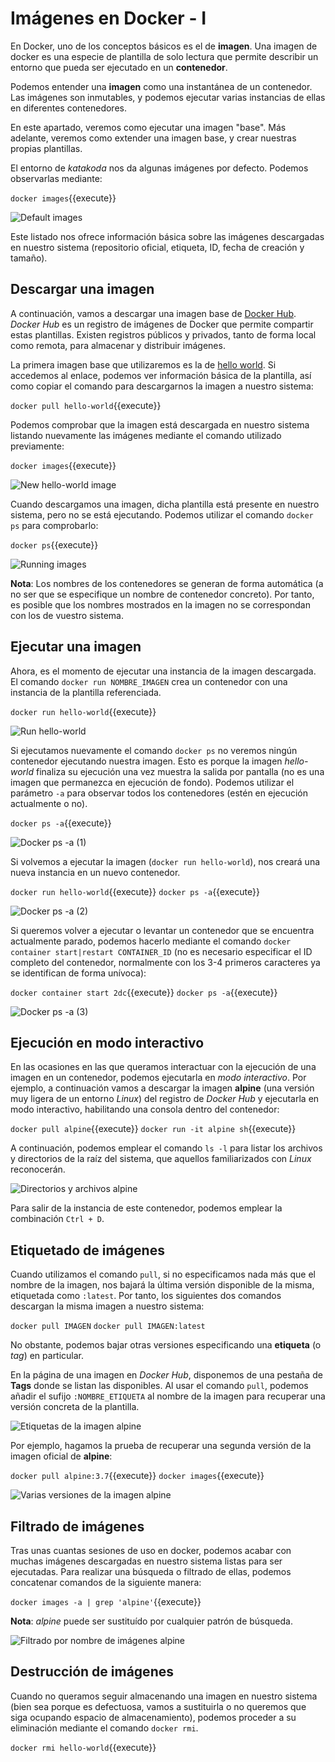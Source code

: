
# Imágenes en Docker - I

En Docker, uno de los conceptos básicos es el de **imagen**. Una imagen de docker es una especie de plantilla de solo lectura que permite describir un entorno que pueda ser ejecutado en un **contenedor**.

Podemos entender una **imagen** como una instantánea de un contenedor. Las imágenes son inmutables, y podemos ejecutar varias instancias de ellas en diferentes contenedores.

En este apartado, veremos como ejecutar una imagen "base". Más adelante, veremos como extender una imagen base, y crear nuestras propias plantillas.

El entorno de *katakoda* nos da algunas imágenes por defecto. Podemos observarlas mediante:

`docker images`{{execute}}

![Default images](./assets/default_images.png)

Este listado nos ofrece información básica sobre las imágenes descargadas en nuestro sistema (repositorio oficial, etiqueta, ID, fecha de creación y tamaño).


## Descargar una imagen

A continuación, vamos a descargar una imagen base de [Docker Hub](https://hub.docker.com/). *Docker Hub* es un registro de imágenes de Docker que permite compartir estas plantillas. Existen registros públicos y privados, tanto de forma local como remota, para almacenar y distribuir imágenes.

La primera imagen base que utilizaremos es la de [hello world](https://hub.docker.com/_/hello-world). Si accedemos al enlace, podemos ver información básica de la plantilla, así como copiar el comando para descargarnos la imagen a nuestro sistema:

`docker pull hello-world`{{execute}}

Podemos comprobar que la imagen está descargada en nuestro sistema listando nuevamente las imágenes mediante el comando utilizado previamente:

`docker images`{{execute}}

![New hello-world image](./assets/hello-world_image.png)

Cuando descargamos una imagen, dicha plantilla está presente en nuestro sistema, pero no se está ejecutando. Podemos utilizar el comando `docker ps` para comprobarlo:

`docker ps`{{execute}}

![Running images](./assets/docker_ps.png)

**Nota**: Los nombres de los contenedores se generan de forma automática (a no ser que se especifique un nombre de contenedor concreto). Por tanto, es posible que los nombres mostrados en la imagen no se correspondan con los de vuestro sistema.


## Ejecutar una imagen

Ahora, es el momento de ejecutar una instancia de la imagen descargada. El comando `docker run NOMBRE_IMAGEN` crea un contenedor con una instancia de la plantilla referenciada.

`docker run hello-world`{{execute}}

![Run hello-world](./assets/docker_run_hello-world.png)

Si ejecutamos nuevamente el comando `docker ps` no veremos ningún contenedor ejecutando nuestra imagen. Esto es porque la imagen *hello-world* finaliza su ejecución una vez muestra la salida por pantalla (no es una imagen que permanezca en ejecución de fondo). Podemos utilizar el parámetro `-a` para observar todos los contenedores (estén en ejecución actualmente o no).

`docker ps -a`{{execute}}

![Docker ps -a (1)](./assets/docker_ps_-a_1.png)

Si volvemos a ejecutar la imagen (`docker run hello-world`), nos creará una nueva instancia en un nuevo contenedor.

`docker run hello-world`{{execute}}
`docker ps -a`{{execute}}

![Docker ps -a (2)](./assets/docker_ps_-a_2.png)

Si queremos volver a ejecutar o levantar un contenedor que se encuentra actualmente parado, podemos hacerlo mediante el comando `docker container start|restart CONTAINER_ID` (no es necesario especificar el ID completo del contenedor, normalmente con los 3-4 primeros caracteres ya se identifican de forma unívoca):

`docker container start 2dc`{{execute}}
`docker ps -a`{{execute}}

![Docker ps -a (3)](./assets/docker_ps_-a_3.png)


## Ejecución en modo interactivo

En las ocasiones en las que queramos interactuar con la ejecución de una imagen en un contenedor, podemos ejecutarla en *modo interactivo*. Por ejemplo, a continuación vamos a descargar la imagen **alpine** (una versión muy ligera de un entorno *Linux*) del registro de *Docker Hub* y ejecutarla en modo interactivo, habilitando una consola dentro del contenedor:

`docker pull alpine`{{execute}}
`docker run -it alpine sh`{{execute}}

A continuación, podemos emplear el comando `ls -l` para listar los archivos y directorios de la raíz del sistema, que aquellos familiarizados con *Linux* reconocerán.

![Directorios y archivos *alpine*](./assets/alpine_ls-l.png)

Para salir de la instancia de este contenedor, podemos emplear la combinación `Ctrl + D`.


## Etiquetado de imágenes

Cuando utilizamos el comando `pull`, si no especificamos nada más que el nombre de la imagen, nos bajará la última versión disponible de la misma, etiquetada como `:latest`. Por tanto, los siguientes dos comandos descargan la misma imagen a nuestro sistema:

`docker pull IMAGEN`
`docker pull IMAGEN:latest`

No obstante, podemos bajar otras versiones especificando una **etiqueta** (o *tag*) en particular.

En la página de una imagen en *Docker Hub*, disponemos de una pestaña de **Tags** donde se listan las disponibles. Al usar el comando `pull`, podemos añadir el sufijo `:NOMBRE_ETIQUETA` al nombre de la imagen para recuperar una versión concreta de la plantilla.

![Etiquetas de la imagen *alpine*](./assets/alpine_tags.png)

Por ejemplo, hagamos la prueba de recuperar una segunda versión de la imagen oficial de **alpine**:

`docker pull alpine:3.7`{{execute}}
`docker images`{{execute}}

![Varias versiones de la imagen *alpine*](./assets/alpine_images.png)


## Filtrado de imágenes

Tras unas cuantas sesiones de uso en docker, podemos acabar con muchas imágenes descargadas en nuestro sistema listas para ser ejecutadas. Para realizar una búsqueda o filtrado de ellas, podemos concatenar comandos de la siguiente manera:

`docker images -a | grep 'alpine'`{{execute}}

**Nota**: *alpine* puede ser sustituído por cualquier patrón de búsqueda.

![Filtrado por nombre de imágenes *alpine*](./assets/alpine_grep.png)


## Destrucción de imágenes

Cuando no queramos seguir almacenando una imagen en nuestro sistema (bien sea porque es defectuosa, vamos a sustituirla o no queremos que siga ocupando espacio de almacenamiento), podemos proceder a su eliminación mediante el comando `docker rmi`.

`docker rmi hello-world`{{execute}}
